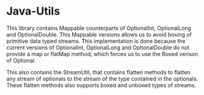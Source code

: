 # Java-Utils

This library contains Mappable counterparts of OptionalInt, OptionalLong and OptionalDouble. This Mappable versions allows us to avoid boxing of primitive data typed streams. This implementation is done because the current versions of OptionalInt, OptionalLong and OptionalDouble do not provide a map or flatMap method, which forces us to use the Boxed verison of Optional.


This also contains the StreamUtil, that contains flatten methods to flatten any stream of optionals to the stream of the type contained in the optionals. These flatten methods also supports boxed and unboxed types of streams.
